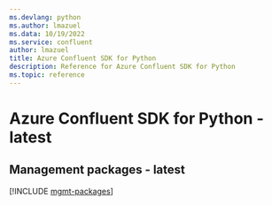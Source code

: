```yaml
---
ms.devlang: python
ms.author: lmazuel
ms.data: 10/19/2022
ms.service: confluent
author: lmazuel
title: Azure Confluent SDK for Python
description: Reference for Azure Confluent SDK for Python
ms.topic: reference
---
```

# Azure Confluent SDK for Python - latest

## Management packages - latest
[!INCLUDE [mgmt-packages](confluent-mgmt-index.md)]
